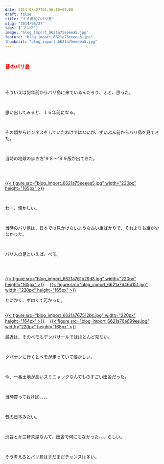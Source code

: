 ```yaml
---
date: 2014-08-27T01:56:18+09:00
draft: false
title: "１６年前のバリ島"
slug: "2014/08/27"
tags: ["ブログ"]
image: "blog_import_6621a75eeeea5.jpg"
feature: "blog_import_6621a75eeeea5.jpg"
thumbnail: "blog_import_6621a75eeeea5.jpg"
---
```

<br/><p><font color="#ff0000" size="3"><strong>昔のバリ島</strong></font></p><br/><br/><p>そういえば何年前からバリ島に来ているんだろう、ふと、思った。</p><br/><p>思い出してみると、１６年前になる。</p><br/><p>その頃からビジネスをしていたわけではないが、ずいぶん前からバリ島を見てきた。</p><br/><p>当時の地球の歩き方’９８～’９９版が出てきた。</p><br/><p><br/><a href="blog_import_6621a760371d8.jpg">{{< figure src="blog_import_6621a75eeeea5.jpg" width="220px" height="165px" >}}</a> <br/></p><br/><p>わー、懐かしい。</p><br/><p>当時のバリ島は、日本では見かけないような古い車ばかりで、それよりも車が少なかった。</p><br/><p>バリ人の足といえば、ベモ。</p><br/><p><br/><a href="blog_import_6621a76319d6a.jpg">{{< figure src="blog_import_6621a761b29d8.jpg" width="220px" height="165px" >}}</a> 　<a href="blog_import_6621a765b93d6.jpg">{{< figure src="blog_import_6621a7646d151.jpg" width="220px" height="165px" >}}</a> <br/></p><p>とにかく、ボロくて汚かった。</p><p><br/><a href="blog_import_6621a768d1d80.jpg">{{< figure src="blog_import_6621a767512bc.jpg" width="220px" height="164px" >}}</a> 　<a href="blog_import_6621a76b9c090.jpg">{{< figure src="blog_import_6621a76a699ee.jpg" width="220px" height="165px" >}}</a> <br/></p><p>最近は、そのベモもデンパサールではほとんど見ない。</p><br/><p>タバナンに行くとベモが走っていて懐かしい。</p><br/><p>今、一番土地が高いスミニャックなんてものすごい田舎だった。</p><br/><p>当時買っておけば、、、。</p><br/><p>昔の日本みたい。</p><br/><p>渋谷とか三軒茶屋なんて、田舎で何にもなかった、、、らしい。</p><br/><p>そう考えるとバリ島はまだまだチャンスは多い。</p><br/><br/><br/><br/><br/><br/>

